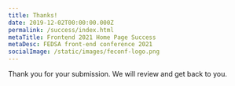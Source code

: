 ```yaml
---
title: Thanks!
date: 2019-12-02T00:00:00.000Z
permalink: /success/index.html
metaTitle: Frontend 2021 Home Page Success
metaDesc: FEDSA front-end conference 2021
socialImage: /static/images/feconf-logo.png
---
```


Thank you for your submission. We will review and get back to you. 